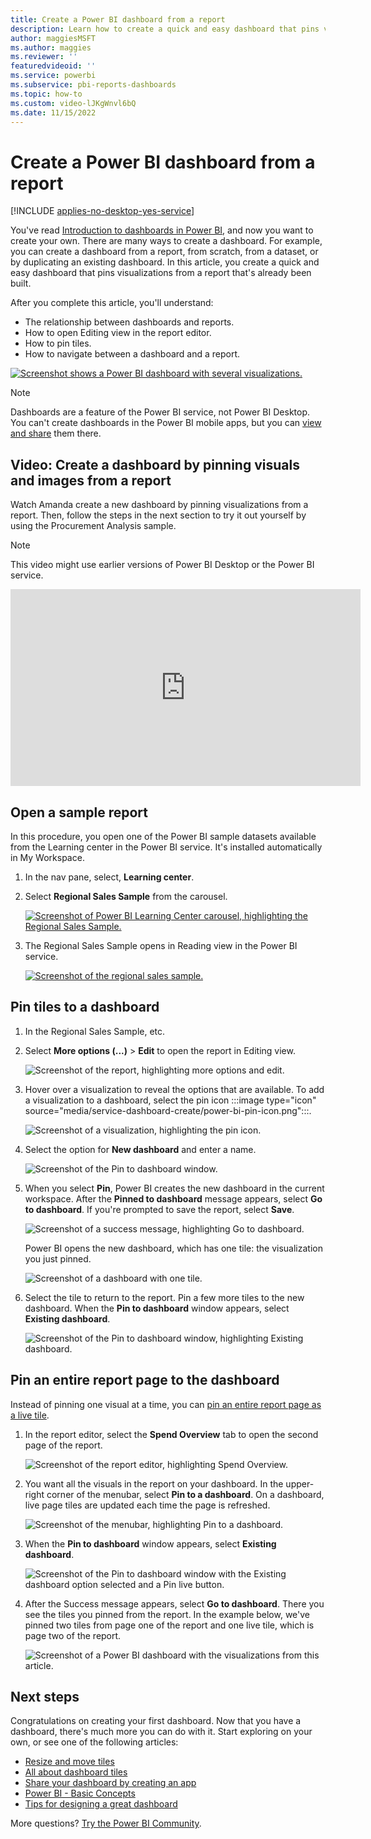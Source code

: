 ```yaml
---
title: Create a Power BI dashboard from a report
description: Learn how to create a quick and easy dashboard that pins visualizations from a report that's already been built.
author: maggiesMSFT
ms.author: maggies
ms.reviewer: ''
featuredvideoid: ''
ms.service: powerbi
ms.subservice: pbi-reports-dashboards
ms.topic: how-to
ms.custom: video-lJKgWnvl6bQ
ms.date: 11/15/2022
---
```

# Create a Power BI dashboard from a report

[!INCLUDE [applies-no-desktop-yes-service](../includes/applies-no-desktop-yes-service.md)]

You've read [Introduction to dashboards in Power BI](service-dashboards.md), and now you want to create your own. There are many ways to create a dashboard. For example, you can create a dashboard from a report, from scratch, from a dataset, or by duplicating an existing dashboard. In this article, you create a quick and easy dashboard that pins visualizations from a report that's already been built.

After you complete this article, you'll understand:
- The relationship between dashboards and reports.
- How to open Editing view in the report editor.
- How to pin tiles.
- How to navigate between a dashboard and a report.
 
[![Screenshot shows a Power BI dashboard with several visualizations.](media/service-dashboard-create/power-bi-completed-dashboard-small.png)](media/service-dashboard-create/power-bi-completed-dashboard-small.png#lightbox)

> [!NOTE]
> Dashboards are a feature of the Power BI service, not Power BI Desktop. You can't create dashboards in the Power BI mobile apps, but you can [view and share](../consumer/mobile/mobile-apps-view-dashboard.md) them there.
>
> 

## Video: Create a dashboard by pinning visuals and images from a report
Watch Amanda create a new dashboard by pinning visualizations from a report. Then, follow the steps in the next section to try it out yourself by using the Procurement Analysis sample.
    
> [!NOTE]  
> This video might use earlier versions of Power BI Desktop or the Power BI service.

<iframe width="560" height="315" src="https://www.youtube.com/embed/lJKgWnvl6bQ" frameborder="0" allowfullscreen></iframe>

## Open a sample report

In this procedure, you open one of the Power BI sample datasets available from the Learning center in the Power BI service. It's installed automatically in My Workspace.

1. In the nav pane, select, **Learning center**.
1. Select **Regional Sales Sample** from the carousel.

   [![Screenshot of Power BI Learning Center carousel, highlighting the Regional Sales Sample.](media/service-dashboard-create/power-bi-regional-sales-sample-in-carousel.png)](media/service-dashboard-create/power-bi-regional-sales-sample-in-carousel.png#lightbox)

1. The Regional Sales Sample opens in Reading view in the Power BI service.

   [![Screenshot of the regional sales sample.](media/service-dashboard-create/power-bi-regional-sales-sample.png)](media/service-dashboard-create/power-bi-regional-sales-sample.png#lightbox)

## Pin tiles to a dashboard

1. In the Regional Sales Sample, etc.

2. Select **More options (...)** > **Edit** to open the report in Editing view.

    ![Screenshot of the report, highlighting more options and edit.](media/service-dashboard-create/power-bi-reading-view.png)
3. Hover over a visualization to reveal the options that are available. To add a visualization to a dashboard, select the pin icon :::image type="icon" source="media/service-dashboard-create/power-bi-pin-icon.png":::.

    ![Screenshot of a visualization, highlighting the pin icon.](media/service-dashboard-create/power-bi-hover.png)
4. Select the option for **New dashboard** and enter a name.

    ![Screenshot of the Pin to dashboard window.](media/service-dashboard-create/power-bi-pin-tile.png)
5. When you select **Pin**, Power BI creates the new dashboard in the current workspace. After the **Pinned to dashboard** message appears, select **Go to dashboard**. If you're prompted to save the report, select **Save**.

    ![Screenshot of a success message, highlighting Go to dashboard.](media/service-dashboard-create/power-bi-pin-success.png)

    Power BI opens the new dashboard, which has one tile: the visualization you just pinned.

   ![Screenshot of a dashboard with one tile.](media/service-dashboard-create/power-bi-pinned.png)
7. Select the tile to return to the report. Pin a few more tiles to the new dashboard. When the **Pin to dashboard** window appears, select **Existing dashboard**.  

   ![Screenshot of the Pin to dashboard window, highlighting Existing dashboard.](media/service-dashboard-create/power-bi-existing-dashboard.png)

## Pin an entire report page to the dashboard
Instead of pinning one visual at a time, you can [pin an entire report page as a live tile](service-dashboard-pin-live-tile-from-report.md).

1. In the report editor, select the **Spend Overview** tab to open the second page of the report.

   ![Screenshot of the report editor, highlighting Spend Overview.](media/service-dashboard-create/power-bi-page-tab.png)

2. You want all the visuals in the report on your dashboard. In the upper-right corner of the menubar, select **Pin to a dashboard**. On a dashboard, live page tiles are updated each time the page is refreshed.

   ![Screenshot of the menubar, highlighting Pin to a dashboard.](media/service-dashboard-create/power-bi-pin-live.png)

3. When the **Pin to dashboard** window appears, select **Existing dashboard**.

   ![Screenshot of the Pin to dashboard window with the Existing dashboard option selected and a Pin live button.](media/service-dashboard-create/power-bi-pin-live2.png)

4. After the Success message appears, select **Go to dashboard**. There you see the tiles you pinned from the report. In the example below, we've pinned two tiles from page one of the report and one live tile, which is page two of the report.

   ![Screenshot of a Power BI dashboard with the visualizations from this article.](media/service-dashboard-create/power-bi-dashboard.png)

## Next steps
Congratulations on creating your first dashboard. Now that you have a dashboard, there's much more you can do with it. Start exploring on your own, or see one of the following articles:

* [Resize and move tiles](service-dashboard-edit-tile.md)
* [All about dashboard tiles](service-dashboard-tiles.md)
* [Share your dashboard by creating an app](../collaborate-share/service-create-distribute-apps.md)
* [Power BI - Basic Concepts](../fundamentals/service-basic-concepts.md)
* [Tips for designing a great dashboard](service-dashboards-design-tips.md)

More questions? [Try the Power BI Community](https://community.powerbi.com/).
